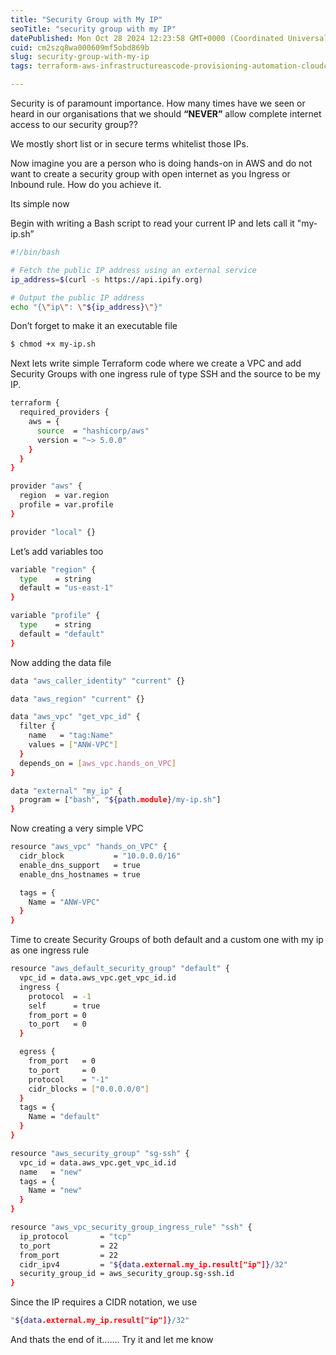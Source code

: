 ```yaml
---
title: "Security Group with My IP"
seoTitle: "security group with my IP"
datePublished: Mon Oct 28 2024 12:23:58 GMT+0000 (Coordinated Universal Time)
cuid: cm2szq8wa000609mf5obd869b
slug: security-group-with-my-ip
tags: terraform-aws-infrastructureascode-provisioning-automation-cloudcomputing

---
```


Security is of paramount importance. How many times have we seen or heard in our organisations that we should **“NEVER”** allow complete internet access to our security group??

We mostly short list or in secure terms whitelist those IPs.

Now imagine you are a person who is doing hands-on in AWS and do not want to create a security group with open internet as you Ingress or Inbound rule. How do you achieve it.

Its simple now

Begin with writing a Bash script to read your current IP and lets call it "my-ip.sh”

```bash
#!/bin/bash

# Fetch the public IP address using an external service
ip_address=$(curl -s https://api.ipify.org)

# Output the public IP address
echo "{\"ip\": \"${ip_address}\"}"
```

Don’t forget to make it an executable file

```bash
$ chmod +x my-ip.sh
```

Next lets write simple Terraform code where we create a VPC and add Security Groups with one ingress rule of type SSH and the source to be my IP.

```bash
terraform {
  required_providers {
    aws = {
      source  = "hashicorp/aws"
      version = "~> 5.0.0"
    }
  }
}

provider "aws" {
  region  = var.region
  profile = var.profile
}

provider "local" {}
```

Let’s add variables too

```bash
variable "region" {
  type    = string
  default = "us-east-1"
}

variable "profile" {
  type    = string
  default = "default"
}
```

Now adding the data file

```bash
data "aws_caller_identity" "current" {}

data "aws_region" "current" {}

data "aws_vpc" "get_vpc_id" {
  filter {
    name   = "tag:Name"
    values = ["ANW-VPC"]
  }
  depends_on = [aws_vpc.hands_on_VPC]
}

data "external" "my_ip" {
  program = ["bash", "${path.module}/my-ip.sh"]
}
```

Now creating a very simple VPC

```bash
resource "aws_vpc" "hands_on_VPC" {
  cidr_block           = "10.0.0.0/16"
  enable_dns_support   = true
  enable_dns_hostnames = true

  tags = {
    Name = "ANW-VPC"
  }
}
```

Time to create Security Groups of both default and a custom one with my ip as one ingress rule

```bash
resource "aws_default_security_group" "default" {
  vpc_id = data.aws_vpc.get_vpc_id.id
  ingress {
    protocol  = -1
    self      = true
    from_port = 0
    to_port   = 0
  }

  egress {
    from_port   = 0
    to_port     = 0
    protocol    = "-1"
    cidr_blocks = ["0.0.0.0/0"]
  }
  tags = {
    Name = "default"
  }
}

resource "aws_security_group" "sg-ssh" {
  vpc_id = data.aws_vpc.get_vpc_id.id
  name   = "new"
  tags = {
    Name = "new"
  }
}

resource "aws_vpc_security_group_ingress_rule" "ssh" {
  ip_protocol       = "tcp"
  to_port           = 22
  from_port         = 22
  cidr_ipv4         = "${data.external.my_ip.result["ip"]}/32"
  security_group_id = aws_security_group.sg-ssh.id
}
```

Since the IP requires a CIDR notation, we use

```bash
"${data.external.my_ip.result["ip"]}/32" 
```

And thats the end of it……. Try it and let me know